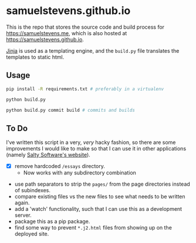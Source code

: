 # samuelstevens.github.io

This is the repo that stores the source code and build process for https://samuelstevens.me, which is also hosted at https://samuelstevens.github.io.

[Jinja](http://jinja.pocoo.org/) is used as a templating engine, and the `build.py` file translates the templates to static html.

## Usage
```bash
pip install -R requirements.txt # preferably in a virtualenv

python build.py

python build.py commit build # commits and builds
```

## To Do

I've written this script in a very, _very_ hacky fashion, so there are some improvements I would like to make so that I can use it in other applications (namely [Salty Software's website](https://www.salty.software)).

- [x] remove hardcoded `/essays` directory.
  - Now works with any subdirectory combination
- use path separators to strip the `pages/` from the page directories instead of subindexes.
- compare existing files vs the new files to see what needs to be written again.
- add a 'watch' functionality, such that I can use this as a development server.
- package this as a pip package.
- find some way to prevent `*.j2.html` files from showing up on the deployed site.
